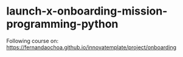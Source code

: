 # launch-x-onboarding-mission-programming-python
Following course on: https://fernandaochoa.github.io/innovatemplate/project/onboarding
